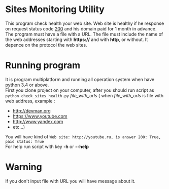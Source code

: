 # Sites Monitoring Utility
This program check health your web site. Web site is healthy if he response on request status code [200](https://ru.wikipedia.org/wiki/Список_кодов_состояния_HTTP#200) and his domain paid for 1 month in advance.
The program must have a file with a URL.
The file must include the name of the web addresses starting with **https://** and with **http**, or without. It depence on the protocol the web sites.
# Running program
It is program multiplatform and running all operation system when have python 3.4 or above.    
First you clone project on your computer, after you should run script as `python check_sites_health.py` *file_with_urls* ( when *file_with_urls* is file with web address, example :     
- http://devman.org 
- https://www.youtube.com
- http://www.yandex.com
- etc...)    

You will have kind of `Web site: http://youtube.ru, is answer 200: True, paid status: True`    
For help run script with key **-h** or **--help**
# Warning
If you don't input file with URL you will have message about it.
